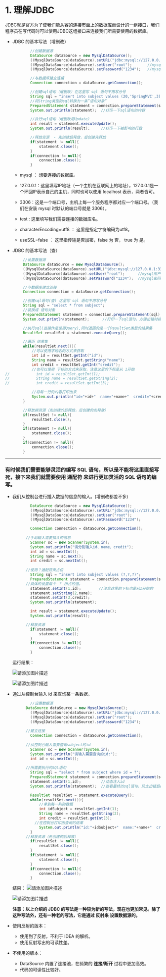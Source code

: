 

# 1. 理解JDBC

JDBC就是官方为了使我们能从容的连接市面上的数据库而设计的一组接口，我们程序员在写代码时可以使用JDBC这组接口来连接我们所需要使用的数据库。

* JDBC 的基本写法（增删改）

  ```java
          //创建数据源
          DataSource dataSource = new MysqlDataSource();
          ((MysqlDataSource)dataSource).setURL("jdbc:mysql://127.0.0.1:3306/test?characterEncoding=utf8&useSSL=false");
          ((MysqlDataSource)dataSource).setUser("root");       //mysql的用户名
          ((MysqlDataSource)dataSource).setPassword("1234");   //mysql的密码
  
          //与数据库建立连接
          Connection connection = dataSource.getConnection();
  
          //创建sql语句（增删改）在这里写 sql 语句不用写分号
          String sql = "insert into subject values (20,'SpringMVC',3)";
          //将String类型的sql转换为一条”语句对象“
          PreparedStatement statement = connection.prepareStatement(sql);
          System.out.println(statement);  //打印一下sql语句的内容
  
          //执行sql语句（增删改用Update）
          int result = statement.executeUpdate();
          System.out.println(result);     //打印一下被影响的行数
  
          //释放资源  - 先创建后释放，后创建先释放
          if(statement != null){
              statement.close();
          }
          if(connection != null){
              connection.close();
          }
  ```

  * mysql ： 想要连接的数据库。

  * 127.0.0.1：这里填写IP地址（一个主机在互联网上的地址），127.0.0.1是一个环回IP表示自己的主机，同时也可以使用  localhost  表示，两者皆可。

  * 3306：这是一个端口号，主机上每一个服务程序都对应一个端口号。（我们在安装 mysql 时默认的端口号就是 3306）。

  * test : 这里填写我们需要连接的数据库名。

  * characterEncoding=utf8 ： 这里是指定字符编码为utf8。

  * useSSL=false ： 这里指传输是否加密，false 为 否， true 为 是。

    

* JDBC 的基本写法（查）

```java
        //设置数据源
        DataSource dataSource = new MysqlDataSource();
        ((MysqlDataSource)dataSource).setURL("jdbc:mysql://127.0.0.1:3306/test?characterEncoding=utf8&useSSL=false");
        ((MysqlDataSource)dataSource).setUser("root");      //mysql用户名
        ((MysqlDataSource)dataSource).setPassword("1234");  //mysql密码

        //与数据库建立连接
        Connection connection = dataSource.getConnection();

        //创建sql语句(查) 这里写 sql 语句不用写分号
        String sql = "select * from subject";
        //装换成 语句对象
        PreparedStatement statement = connection.prepareStatement(sql);
        System.out.println(statement);      //打印一下sql语句，方便出错时排错

        //执行sql(查操作是使用Query),同时返回的是一个ResultSet类型的结果集
        ResultSet resultSet = statement.executeQuery();

        //遍历 结果集
        while(resultSet.next()){
            //可以使用字段名的方式来获取
            int id = resultSet.getInt("id");
            String name = resultSet.getString("name");
            int credit = resultSet.getInt("credit");
            //也可以使用 下标的方式来获取，注意这里的下标是从 1开始
//            int id = resultSet.getInt(1);
//            String name = resultSet.getString(2);
//            int credit = resultSet.getInt(3);

            //将每一行的内容打印出来
            System.out.println("id="+id+"  name="+name+"  credit="+credit);
        }

        //释放掉资源（先创建的后释放，后创建的先释放）
        if(resultSet != null){
            resultSet.close();
        }
        if(statement != null){
            statement.close();
        }
        if(connection != null){
            connection.close();
        }

```

------



### 有时候我们需要能够灵活的编写 SQL 语句，所以是不能将这里直接写死，接下来我们就需要使用 通配符 来进行更加灵活的 SQL 语句的编写。



- 我们从控制台进行插入数据的信息的输入。(增删改都差不多)

  ```java
          DataSource dataSource = new MysqlDataSource();
          ((MysqlDataSource)dataSource).setURL("jdbc:mysql://127.0.0.1:3306/test?characterEncoding=utf8&useSSL=false");
          ((MysqlDataSource)dataSource).setUser("root");
          ((MysqlDataSource)dataSource).setPassword("1234");
  
          Connection connection = dataSource.getConnection();
  		
  		//手动输入需要插入的信息
          Scanner sc = new Scanner(System.in);
          System.out.println("请分别输入id、name、credit");
          int id = sc.nextInt();
          String name = sc.next();
          int credit = sc.nextInt();
  		
  		//使用？通配符来占位
          String sql = "insert into subject values (?,?,?)";
          PreparedStatement statement = connection.prepareStatement(sql);
  		//具体的设置每个 ？ 所占的值。
          statement.setInt(1,id);        //注意这里的下标也是从1开始的
          statement.setString(2,name);
          statement.setInt(3,credit);
          System.out.println(statement);
  
          int result = statement.executeUpdate();
          System.out.println(result);
  
  		//释放资源
          if(statement != null){
              statement.close();
          }
          if(connection != null){
              connection.close();
          }
  
  ```

  运行结果：

  ![请添加图片描述](./md/jdbc1.png)

  

  ![请添加图片描述](./md/jdbc2.png)

- 通过从控制台输入 id 来查询某一条数据。

  ```java
          //设置数据源
  		DataSource dataSource = new MysqlDataSource();
          ((MysqlDataSource)dataSource).setURL("jdbc:mysql://127.0.0.1:3306/test?characterEncoding=utf8&useSSL=false");
          ((MysqlDataSource)dataSource).setUser("root");
          ((MysqlDataSource)dataSource).setPassword("1234");
  		
  		//建立连接
          Connection connection = dataSource.getConnection();
  		
  		//从控制台输入需要查询subject的id
          Scanner sc = new Scanner(System.in);
          System.out.println("请输入需要查询的id:");
          int id = sc.nextInt();
  		
  		//所需要执行的SQL语句
          String sql = "select * from subject where id = ?";
          PreparedStatement statement = connection.prepareStatement(sql);
          statement.setInt(1,id);         //动态注入id         
          System.out.println(statement);  //查看最终的sql语句，防止出错后检查
  
          ResultSet resultSet = statement.executeQuery();
          while(resultSet.next()){
              //拿到每一列的数据
              int idSubject = resultSet.getInt(1);
              String name = resultSet.getString(2);
              int credit = resultSet.getInt(3);
  			//在控制台打印出查询的结果
              System.out.println("id:"+idSubject+"  name:"+name+"  credit:"+credit);
          }
  		//释放资源（先创建的后释放）
          if(resultSet != null){
              resultSet.close();
          }
          if(statement != null){
              statement.close();
          }
          if(connection != null){
              connection.close();
          }
  ```

  结果：
  ![请添加图片描述](./md/jdbc3.png)

  

  ![请添加图片描述](./md/jdbc2.png)

  

  **注意：以上介绍的 JDBC 的写法是一种较为新的写法，现在也更加常见。除了这种写法外，还有一种老的写法，它是通过 反射来 设置数据源的。**

- 使用反射的版本：
  - 使用到了反射，不利于 IDEA 的解析。
  - 使用反射写出的可读性差。
  
- 不使用的版本：
  - DataSource 内置了连接池，在频繁的 **连接/断开** 过程中更加高效。
  - 代码的可读性比较好。

